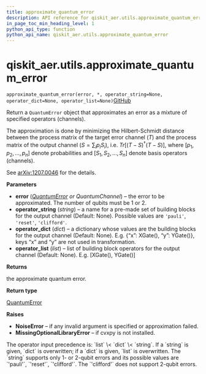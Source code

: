 ```yaml
---
title: approximate_quantum_error
description: API reference for qiskit_aer.utils.approximate_quantum_error
in_page_toc_min_heading_level: 1
python_api_type: function
python_api_name: qiskit_aer.utils.approximate_quantum_error
---
```


# qiskit\_aer.utils.approximate\_quantum\_error

<span id="qiskit_aer.utils.approximate_quantum_error" />

`approximate_quantum_error(error, *, operator_string=None, operator_dict=None, operator_list=None)`[GitHub](https://github.com/qiskit/qiskit/tree/stable/0.39/qiskit_aer/utils/noise_transformation.py "view source code")

Return a `QuantumError` object that approximates an error as a mixture of specified operators (channels).

The approximation is done by minimizing the Hilbert-Schmidt distance between the process matrix of the target error channel ($T$) and the process matrix of the output channel ($S = \sum_i{p_i S_i}$), i.e. $Tr[(T-S)^\dagger (T-S)]$, where $[p_1, p_2, ..., p_n]$ denote probabilities and $[S_1, S_2, ..., S_n]$ denote basis operators (channels).

See [arXiv:1207.0046](http://arxiv.org/abs/1207.0046) for the details.

**Parameters**

*   **error** ([*QuantumError*](qiskit_aer.noise.QuantumError "qiskit_aer.noise.QuantumError") *or QuantumChannel*) – the error to be approximated. The number of qubits must be 1 or 2.
*   **operator\_string** (*string*) – a name for a pre-made set of building blocks for the output channel (Default: None). Possible values are `'pauli'`, `'reset'`, `'clifford'`.
*   **operator\_dict** (*dict*) – a dictionary whose values are the building blocks for the output channel (Default: None). E.g. \{“x”: XGate(), “y”: YGate()}, keys “x” and “y” are not used in transformation.
*   **operator\_list** (*list*) – list of building block operators for the output channel (Default: None). E.g. \[XGate(), YGate()]

**Returns**

the approximate quantum error.

**Return type**

[QuantumError](qiskit_aer.noise.QuantumError "qiskit_aer.noise.QuantumError")

**Raises**

*   **NoiseError** – if any invalid argument is specified or approximation failed.
*   **MissingOptionalLibraryError** – if cvxpy is not installed.

<Admonition title="Note" type="note">
  The operator input precedence is: `list` \< `dict` \< `string`. If a `string` is given, `dict` is overwritten; if a `dict` is given, `list` is overwritten. The `string` supports only 1- or 2-qubit errors and its possible values are `'pauli'`, `'reset'`, `'clifford'`. The `'clifford'` does not support 2-qubit errors.
</Admonition>

